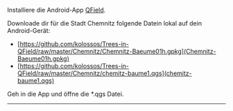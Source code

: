 Installiere die Android-App [QField](https://qfield.org/).

Downloade dir für die Stadt Chemnitz folgende Datein lokal auf dein Android-Gerät:
* [https://github.com/kolossos/Trees-in-QField/raw/master/Chemnitz/Chemnitz-Baeume01h.gpkg](Chemnitz-Baeume01h.gpkg)
* [https://github.com/kolossos/Trees-in-QField/raw/master/Chemnitz/chemitz-baume1.qgs](chemitz-baume1.qgs)

Geh in die App und öffne die *.qgs Datei.

-------------------------------------------------------------------------------------------
